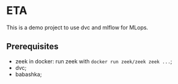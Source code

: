 # ETA

This is a demo project to use dvc and mlflow for MLops.

## Prerequisites

* zeek in docker: run zeek with `docker run zeek/zeek zeek ...`;
* dvc;
* babashka;
